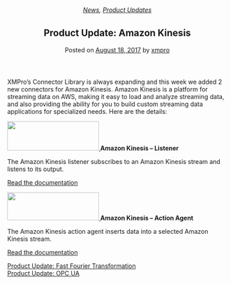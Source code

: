 <div class="large-9 col">
<article class="post-6012 post type-post status-publish format-standard has-post-thumbnail hentry category-news category-product-updates" id="post-6012">
<div class="article-inner">
<header class="entry-header">
<div class="entry-header-text entry-header-text-top text-center">
<h6 class="entry-category is-xsmall"><a href="https://xmpro.com/category/news/" rel="category tag">News</a>, <a href="https://xmpro.com/category/news/product-updates/" rel="category tag">Product Updates</a></h6><h1 class="entry-title">Product Update: Amazon Kinesis</h1><div class="entry-divider is-divider small"></div>
<div class="entry-meta uppercase is-xsmall">
<span class="posted-on">Posted on <a href="https://xmpro.com/product-update-amazon-kinesis/" rel="bookmark"><time class="entry-date published updated" datetime="2017-08-18T09:04:24+00:00">August 18, 2017</time></a></span> <span class="byline">by <span class="meta-author vcard"><a class="url fn n" href="https://xmpro.com/author/xmpro/">xmpro</a></span></span> </div>
</div>
</header>
<div class="entry-content single-page">
<p>XMPro’s Connector Library is always expanding and this week we added 2 new connectors for Amazon Kinesis. Amazon Kinesis is a platform for streaming data on AWS, making it easy to load and analyze streaming data, and also providing the ability for you to build custom streaming data applications for specialized needs. Here are the details:</p>
<p><strong><a href="https://xmpro.com/wp-content/uploads/2017/08/AmazonKinesis-Listener-e1503049658989.png"><img height="67" src="https://xmpro.com/wp-content/uploads/2017/08/AmazonKinesis-Listener-e1503049658989.png" width="210"/>
</a>Amazon Kinesis – Listener</strong></p>
<p>The Amazon Kinesis listener subscribes to an Amazon Kinesis stream and listens to its output.</p>
<p><a href="http://docs.xmpro.com/iotversion-2-2/xmproiot-amazon-kinesis-listener/">Read the documentation</a></p>
<p><strong><a href="https://xmpro.com/wp-content/uploads/2017/08/AmazonKinesis-ActionAgent-e1503049628338.png"><img height="64" src="https://xmpro.com/wp-content/uploads/2017/08/AmazonKinesis-ActionAgent-e1503049628338.png" width="210"/>
</a>Amazon Kinesis – Action Agent</strong></p>
<p>The Amazon Kinesis action agent inserts data into a selected Amazon Kinesis stream.</p>
<p><a href="http://docs.xmpro.com/iotversion-2-2/xmproiot-amazon-kinesis-action-agent/">Read the documentation</a> </p>
<div class="blog-share text-center"><div class="is-divider medium"></div><div class="social-icons share-icons share-row relative"><a aria-label="Share on WhatsApp" class="icon button circle is-outline tooltip whatsapp show-for-medium" data-action="share/whatsapp/share" href="whatsapp://send?text=Product%20Update%3A%20Amazon%20Kinesis - https://xmpro.com/product-update-amazon-kinesis/" title="Share on WhatsApp"><i class="icon-whatsapp"></i></a><a aria-label="Share on Facebook" class="icon button circle is-outline tooltip facebook" data-label="Facebook" href="https://www.facebook.com/sharer.php?u=https://xmpro.com/product-update-amazon-kinesis/" onclick="window.open(this.href,this.title,'width=500,height=500,top=300px,left=300px'); return false;" rel="noopener nofollow" target="_blank" title="Share on Facebook"><i class="icon-facebook"></i></a><a aria-label="Share on Twitter" class="icon button circle is-outline tooltip twitter" href="https://twitter.com/share?url=https://xmpro.com/product-update-amazon-kinesis/" onclick="window.open(this.href,this.title,'width=500,height=500,top=300px,left=300px'); return false;" rel="noopener nofollow" target="_blank" title="Share on Twitter"><i class="icon-twitter"></i></a><a aria-label="Email to a Friend" class="icon button circle is-outline tooltip email" href="/cdn-cgi/l/email-protection#cef1bdbbaca4abadbaf39ebca1aabbadbaebfcfe9bbeaaafbaabebfd8febfcfe8fa3afb4a1a0ebfcfe85a7a0abbda7bde8aca1aab7f38da6abada5ebfcfebaa6a7bdebfcfea1bbbaebfd8febfcfea6bababebdebfd8febfc88ebfc88b6a3bebca1e0ada1a3ebfc88bebca1aabbadbae3bbbeaaafbaabe3afa3afb4a1a0e3a5a7a0abbda7bdebfc88" rel="nofollow" title="Email to a Friend"><i class="icon-envelop"></i></a><a aria-label="Pin on Pinterest" class="icon button circle is-outline tooltip pinterest" href="https://pinterest.com/pin/create/button?url=https://xmpro.com/product-update-amazon-kinesis/&amp;media=https://xmpro.com/wp-content/uploads/2017/08/Thumbnail-AmazonKinesis.jpg&amp;description=Product%20Update%3A%20Amazon%20Kinesis" onclick="window.open(this.href,this.title,'width=500,height=500,top=300px,left=300px'); return false;" rel="noopener nofollow" target="_blank" title="Pin on Pinterest"><i class="icon-pinterest"></i></a><a aria-label="Share on LinkedIn" class="icon button circle is-outline tooltip linkedin" href="https://www.linkedin.com/shareArticle?mini=true&amp;url=https://xmpro.com/product-update-amazon-kinesis/&amp;title=Product%20Update%3A%20Amazon%20Kinesis" onclick="window.open(this.href,this.title,'width=500,height=500,top=300px,left=300px'); return false;" rel="noopener nofollow" target="_blank" title="Share on LinkedIn"><i class="icon-linkedin"></i></a></div></div></div>
<nav class="navigation-post" id="nav-below" role="navigation">
<div class="flex-row next-prev-nav bt bb">
<div class="flex-col flex-grow nav-prev text-left">
<div class="nav-previous"><a href="https://xmpro.com/product-update-fft/" rel="prev"><span class="hide-for-small"><i class="icon-angle-left"></i></span> Product Update: Fast Fourier Transformation</a></div>
</div>
<div class="flex-col flex-grow nav-next text-right">
<div class="nav-next"><a href="https://xmpro.com/product-update-opc-ua/" rel="next">Product Update: OPC UA <span class="hide-for-small"><i class="icon-angle-right"></i></span></a></div> </div>
</div>
</nav>
</div>
</article>
<div class="comments-area" id="comments">
</div>
</div>